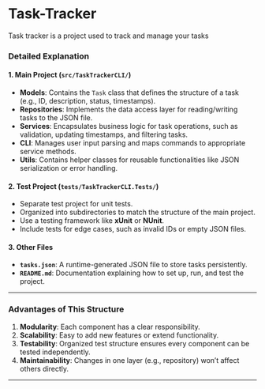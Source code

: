 # Task-Tracker
Task tracker is a project used to track and manage your tasks

### **Detailed Explanation**

#### **1. Main Project (`src/TaskTrackerCLI/`)**
- **Models**: Contains the `Task` class that defines the structure of a task (e.g., ID, description, status, timestamps).
- **Repositories**: Implements the data access layer for reading/writing tasks to the JSON file.
- **Services**: Encapsulates business logic for task operations, such as validation, updating timestamps, and filtering tasks.
- **CLI**: Manages user input parsing and maps commands to appropriate service methods.
- **Utils**: Contains helper classes for reusable functionalities like JSON serialization or error handling.

#### **2. Test Project (`tests/TaskTrackerCLI.Tests/`)**
- Separate test project for unit tests.
- Organized into subdirectories to match the structure of the main project.
- Use a testing framework like **xUnit** or **NUnit**.
- Include tests for edge cases, such as invalid IDs or empty JSON files.

#### **3. Other Files**
- **`tasks.json`**: A runtime-generated JSON file to store tasks persistently.
- **`README.md`**: Documentation explaining how to set up, run, and test the project.

---

### **Advantages of This Structure**
1. **Modularity**: Each component has a clear responsibility.
2. **Scalability**: Easy to add new features or extend functionality.
3. **Testability**: Organized test structure ensures every component can be tested independently.
4. **Maintainability**: Changes in one layer (e.g., repository) won’t affect others directly.

---
